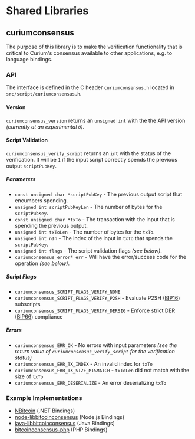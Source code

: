 Shared Libraries
================

## curiumconsensus

The purpose of this library is to make the verification functionality that is critical to Curium's consensus available to other applications, e.g. to language bindings.

### API

The interface is defined in the C header `curiumconsensus.h` located in  `src/script/curiumconsensus.h`.

#### Version

`curiumconsensus_version` returns an `unsigned int` with the the API version *(currently at an experimental `0`)*.

#### Script Validation

`curiumconsensus_verify_script` returns an `int` with the status of the verification. It will be `1` if the input script correctly spends the previous output `scriptPubKey`.

##### Parameters
- `const unsigned char *scriptPubKey` - The previous output script that encumbers spending.
- `unsigned int scriptPubKeyLen` - The number of bytes for the `scriptPubKey`.
- `const unsigned char *txTo` - The transaction with the input that is spending the previous output.
- `unsigned int txToLen` - The number of bytes for the `txTo`.
- `unsigned int nIn` - The index of the input in `txTo` that spends the `scriptPubKey`.
- `unsigned int flags` - The script validation flags *(see below)*.
- `curiumconsensus_error* err` - Will have the error/success code for the operation *(see below)*.

##### Script Flags
- `curiumconsensus_SCRIPT_FLAGS_VERIFY_NONE`
- `curiumconsensus_SCRIPT_FLAGS_VERIFY_P2SH` - Evaluate P2SH ([BIP16](https://github.com/bitcoin/bips/blob/master/bip-0016.mediawiki)) subscripts
- `curiumconsensus_SCRIPT_FLAGS_VERIFY_DERSIG` - Enforce strict DER ([BIP66](https://github.com/bitcoin/bips/blob/master/bip-0066.mediawiki)) compliance

##### Errors
- `curiumconsensus_ERR_OK` - No errors with input parameters *(see the return value of `curiumconsensus_verify_script` for the verification status)*
- `curiumconsensus_ERR_TX_INDEX` - An invalid index for `txTo`
- `curiumconsensus_ERR_TX_SIZE_MISMATCH` - `txToLen` did not match with the size of `txTo`
- `curiumconsensus_ERR_DESERIALIZE` - An error deserializing `txTo`

### Example Implementations
- [NBitcoin](https://github.com/NicolasDorier/NBitcoin/blob/master/NBitcoin/Script.cs#L814) (.NET Bindings)
- [node-libbitcoinconsensus](https://github.com/bitpay/node-libbitcoinconsensus) (Node.js Bindings)
- [java-libbitcoinconsensus](https://github.com/dexX7/java-libbitcoinconsensus) (Java Bindings)
- [bitcoinconsensus-php](https://github.com/Bit-Wasp/bitcoinconsensus-php) (PHP Bindings)
